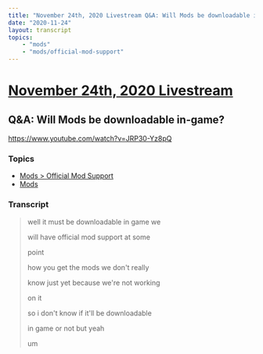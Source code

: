 ```yaml
---
title: "November 24th, 2020 Livestream Q&A: Will Mods be downloadable in-game?"
date: "2020-11-24"
layout: transcript
topics:
    - "mods"
    - "mods/official-mod-support"
---
```

# [November 24th, 2020 Livestream](../2020-11-24.md)
## Q&A: Will Mods be downloadable in-game?
https://www.youtube.com/watch?v=JRP30-Yz8pQ

### Topics
* [Mods > Official Mod Support](../topics/mods/official-mod-support.md)
* [Mods](../topics/mods.md)

### Transcript

> well it must be downloadable in game we
> 
> will have official mod support at some
> 
> point
> 
> how you get the mods we don't really
> 
> know just yet because we're not working
> 
> on it
> 
> so i don't know if it'll be downloadable
> 
> in game or not but yeah
> 
> um
> 
